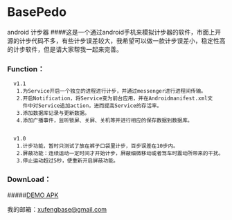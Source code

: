# BasePedo
android 计步器
####这是一个通过android手机来模拟计步器的软件，市面上开源的计步代码不多，有些计步误差较大，我希望可以做一款计步误差小，稳定性高的计步软件，但是请大家帮我一起来完善。
     
### Function：
      v1.1
       1.为Service开启一个独立的进程进行计步，并通过messenger进行进程间传输。
       2.开启Notification，将Service变为前台应用，并在Androidmanifest.xml文
         件中对Service追加action，进而提高Service的存活率。
       3.添加数据库记录与更新数据。
       4.添加广播事件，监听锁屏、关屏、关机等并进行相应的保存数据到数据库。
       

      v1.0
       1.计步功能，暂时只测试了放在裤子口袋里计步，百步误差在10步内。
       2.屏蔽功能：连续运动一定时间才开始计步，屏蔽细微移动或者驾车时震动所带来的干扰。
       3.停止运动超过5秒，便重新开启屏蔽功能。
       
### DownLoad：
#####[DEMO APK](https://github.com/xfmax/BasePedo/raw/master/sample/basepedo.apk)

我的邮箱：xufengbase@gmail.com


